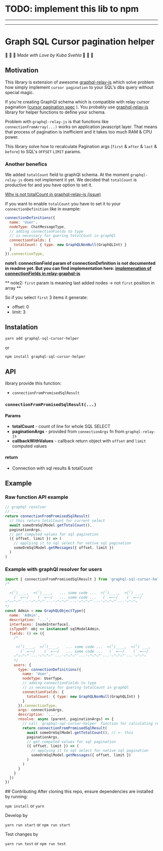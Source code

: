 
# TODO: implement this lib to npm

___________________________________

___________________________________



# Graph SQL Cursor pagination helper
:purple_heart: :blue_heart: :purple_heart: *Made with Love by Kuba Svehla* :purple_heart: :blue_heart: :purple_heart:


## Motivation
This library is extension of awesome [graphql-relay-js](https://github.com/graphql/graphql-relay-js) which solve
problem how simply implement `cursor pagination` to your SQL's dbs query without special magic.

If you're creating GraphQl schema which is compatible with relay cursor pagination
([cursor pagination spec](https://www.google.cz/search?q=cursor+pagination+spec&oq=cursor+pagination+spec&aqs=chrome..69i57.2610j0j4&sourceid=chrome&ie=UTF-8) ).
You probably use [graphql-relay-js](https://github.com/graphql/graphql-relay-js) library for helper functions to define your schema.

Problem with `graphql-relay-js` is that functions like `connectionFromArray(...)` works on application javascript layer. That means that process of pagination is inefficient and it takes too much RAM & CPU power.

This library solve how to recalculate Pagination args (`first` & `after` & `last` & `before`) to SQL's `OFFSET` `LIMIT` params. 


### Another benefics
We added `totalCount` field to graphQl schema. At the moment `graphql-relay-js` does not implement it yet.
We decided that `totalCount` is productive for and you have option to set it.

[Why is not totalCount in graphql-relay-js (issue) ](https://github.com/graphql/graphql-relay-js/pull/205)

If you want to enable `totalCount` you have to set it to your `connectionDefinition` like in example:

```javascript 
connectionDefinitions({
  name: 'User',
  nodeType: ChatMessageType,
  // adding connectionFields to type
  // is necessary for quering totalCount in graphQl
  connectionFields: {
    totalCount: { type: new GraphQLNonNull(GraphQLInt) }
  }
}).connectionType,
```


**note1: connectionField param of connectionDefinition is not documented in readme yet. But you can find implementation here: [implemenation of connectionFields in relay-graphql-js ](https://github.com/graphql/graphql-relay-js/blob/4fdadd3bbf3d5aaf66f1799be3e4eb010c115a4a/src/connection/connection.js#L89)**



** note2: `first` param is meaning last added nodes -> not `first` position in array **

So if you select `first` 3 items it generate:
- offset: 0 
- limit: 3



## Instalation 
```bash
yarn add graphql-sql-cursor-helper
```
or
```bash
npm install graphql-sql-cursor-helper
```



## API
library provide this function:
- `connectionFromPromisedSqlResult`


### `connectionFromPromisedSqlResult(...)`
#### Params
 - **totalCount** - count of line for whole SQL SELECT 
 - **paginationArgs** - provided from `connectionArgs` fn from `graphql-relay-js`
 - **callbackWithValues** - callback return object with `offset` and `limit` computed values

#### return
 - Connection with sql results & totalCount



## Example
### Raw function API example

```javascript
// graphql resolver
// ...
return connectionFromPromisedSqlResult(
  // this return totalCount for current select
  await someOrmSqlModel.getTotalCount(), 
  paginationArgs,
  // get computed values for sql pagination
  ({ offset, limit }) => (
    // applying it to sql select for native sql pagination
    someOrmSqlModel.getMessages({ offset, limit })
  )
)
```

### Example with graphQl resolver for users

```javascript
import { connectionFromPromisedSqlResult } from 'graphql-sql-cursor-helper'
/*
    _          _                              _          _  
  >(')____,  >(')____,   ... some code ...  >(')____,  >(') ___, 
    (` =~~/    (` =~~/   ... some code ...   (` =~~/    (` =~~/ 
~^~~^~^`---'~^~^~^`---'~^~^~^`---'~^~^~^`---'~^~^~^`---'~^~^~ 
*/
const Admin = new GraphQLObjectType({
  name: 'Admin',
  description: '...',
  interfaces: [nodeInterface],
  isTypeOf: obj => instanceof sqlModelAdmin,
  fields: () => ({
    /*
       _          _                              _          _  
     >(')____,  >(')____,   ... some code ...  >(')____,  >(') ___, 
       (` =~~/    (` =~~/   ... some code ...   (` =~~/    (` =~~/ 
    ~^~~^~^`---'~^~^~^`---'~^~^~^`---'~^~^~^`---'~^~^~^`---'~^~^~ 
    */
    users: {
      type: connectionDefinitions({
        name: 'User',
        nodeType: UserType,
        // adding connectionFields to type
        // is necessary for quering totalCount in graphQl
        connectionFields: {
          totalCount: { type: new GraphQLNonNull(GraphQLInt) }
        }
      }).connectionType,
      args: connectionArgs,
      description: `...`,
      resolve: async (parent, paginationArgs) => {
        // call `graphql-sql-cursor-helper` function for calculating real OFFSET & LIMIT
        return connectionFromPromisedSqlResult(
          await someOrmSqlModel.getTotalCount(), // <- this 
          paginationArgs,
          // get computed values for sql pagination
          ({ offset, limit }) => (
            // applying it to sql select for native sql pagination
            someOrmSqlModel.getMessages({ offset, limit })
          )
        )
      }
    }
  })
})
```


## Contributing
After cloning this repo, ensure dependencies are installed by running:

`npm install` or `yarn`

Develop by 

`yarn run start` or `npm run start`

Test changes by 

`yarn run test` or `npm run test`